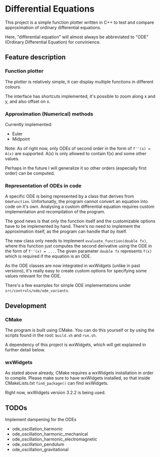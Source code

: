 # Differential Equations

This project is a simple function plotter written in C++ to test and compare approximation
of ordinary differential equations.

Here, "differential equation" will almost always be abbreviated to "ODE" (Ordinary Differential Equation)
for convinience.

## Feature description

### Function plotter

The plotter is relatively simple, it can display multiple functions in different colours.

The interface has shortcuts implemented, it's possible to zoom along x and y, and also offset on x.

### Approximation (Numerical) methods

Currently implemented:

- Euler
- Midpoint

Note: As of right now, only ODEs of second order in the form of `f''(x) = A(x)` are supported. A(x)
is only allowed to contain f(x) and some other values.

Perhaps in the future I will generalize it so other orders (especially first order) can be computed.

### Representation of ODEs in code

A specific ODE is being represented by a class that derives from `OdeFunction`. Unfortunatly, the program
cannot convert an equation into code on it's own. Analysing a custom differential equation requires custom
implementation and recompilation of the program.

The good news is that only the function itself and the customizable options have to be implemented by hand.
There's no need to implement the approximation itself, as the program can handle that by itself.

The new class only needs to implement `evaluate_function(double fx)`, where this function just computes
the second derivative using the ODE in the form of `f''(x) = ...`. The given parameter `double fx` represents
`f(x)` which is required if the equation is an ODE.

As the ODE classes are now integrated in wxWidgets (unlike in past versions), it's really easy to create
custom options for specifying some values relevant for the ODE.

There's a few examples for simple ODE implementations under `src/controls/ode/ode_variants`.

## Development

### CMake

The program is built using CMake. You can do this yourself or by using the scripts found in the root:
`build.sh` and `run.sh`.

A dependency of this project is wxWidgets, which will get explained in further detail below.

### wxWidgets

As stated above already, CMake requires a wxWidgets installation in order to compile.
Please make sure to have wxWidgets installed, so that inside CMakeLists.txt `find_package()`
can find wxWidgets.

Right now, wxWidgets version 3.2.2 is being used.

## TODOs

Implement dampening for the ODEs

- ode_oscillation_harmonic
- ode_oscillation_harmonic_mechanical
- ode_oscillation_harmonic_electromagnetic
- ode_oscillation_pendulum
- ode_oscillation_gravitational
